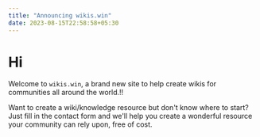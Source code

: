 ```yaml
---
title: "Announcing wikis.win"
date: 2023-08-15T22:58:58+05:30
---
```


# Hi

Welcome to `wikis.win`, a brand new site to help create wikis for communities all around the world.!!

Want to create a wiki/knowledge resource but don't know where to start? Just fill in the contact form and we'll help you create a wonderful resource your community can rely upon, free of cost.